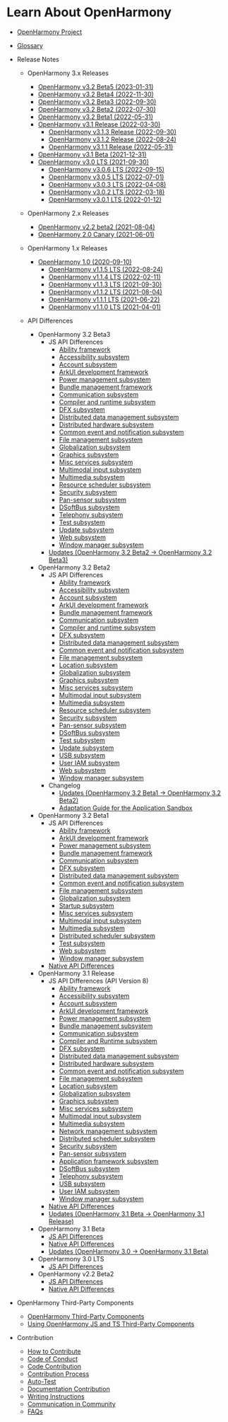 # Learn About OpenHarmony

- [OpenHarmony Project](OpenHarmony-Overview.md)
- [Glossary](glossary.md)
- Release Notes
  - OpenHarmony 3.x Releases
    - [OpenHarmony v3.2 Beta5 (2023-01-31)](release-notes/OpenHarmony-v3.2-beta5.md)
    - [OpenHarmony v3.2 Beta4 (2022-11-30)](release-notes/OpenHarmony-v3.2-beta4.md)
    - [OpenHarmony v3.2 Beta3 (2022-09-30)](release-notes/OpenHarmony-v3.2-beta3.md)
    - [OpenHarmony v3.2 Beta2 (2022-07-30)](release-notes/OpenHarmony-v3.2-beta2.md)
    - [OpenHarmony v3.2 Beta1 (2022-05-31)](release-notes/OpenHarmony-v3.2-beta1.md)
    - [OpenHarmony v3.1 Release (2022-03-30)](release-notes/OpenHarmony-v3.1-release.md)
      - [OpenHarmony v3.1.3 Release (2022-09-30)](release-notes/OpenHarmony-v3.1.3-release.md)
      - [OpenHarmony v3.1.2 Release (2022-08-24)](release-notes/OpenHarmony-v3.1.2-release.md)
      - [OpenHarmony v3.1.1 Release (2022-05-31)](release-notes/OpenHarmony-v3.1.1-release.md)
    - [OpenHarmony v3.1 Beta (2021-12-31)](release-notes/OpenHarmony-v3.1-beta.md)
    - [OpenHarmony v3.0 LTS (2021-09-30)](release-notes/OpenHarmony-v3.0-LTS.md)
      - [OpenHarmony v3.0.6 LTS (2022-09-15)](release-notes/OpenHarmony-v3.0.6-LTS.md)
      - [OpenHarmony v3.0.5 LTS (2022-07-01)](release-notes/OpenHarmony-v3.0.5-LTS.md)
      - [OpenHarmony v3.0.3 LTS (2022-04-08)](release-notes/OpenHarmony-v3.0.3-LTS.md)
      - [OpenHarmony v3.0.2 LTS (2022-03-18)](release-notes/OpenHarmony-v3.0.2-LTS.md)
      - [OpenHarmony v3.0.1 LTS (2022-01-12)](release-notes/OpenHarmony-v3.0.1-LTS.md)
    
  - OpenHarmony 2.x Releases
    - [OpenHarmony v2.2 beta2 (2021-08-04)](release-notes/OpenHarmony-v2.2-beta2.md)
    - [OpenHarmony 2.0 Canary (2021-06-01)](release-notes/OpenHarmony-2-0-Canary.md)

  - OpenHarmony 1.x Releases
  
    - [OpenHarmony 1.0 (2020-09-10)](release-notes/OpenHarmony-1-0.md)
      - [OpenHarmony v1.1.5 LTS (2022-08-24)](release-notes/OpenHarmony-v1.1.5-LTS.md)
      - [OpenHarmony v1.1.4 LTS (2022-02-11)](release-notes/OpenHarmony-v1-1-4-LTS.md)
      - [OpenHarmony v1.1.3 LTS (2021-09-30)](release-notes/OpenHarmony-v1-1-3-LTS.md)
      - [OpenHarmony v1.1.2 LTS (2021-08-04)](release-notes/OpenHarmony-v1.1.2-LTS.md)
      - [OpenHarmony v1.1.1 LTS (2021-06-22)](release-notes/OpenHarmony-1-1-1-LTS.md)
      - [OpenHarmony v1.1.0 LTS (2021-04-01)](release-notes/OpenHarmony-1-1-0-LTS.md)
  
  - API Differences
    - OpenHarmony 3.2 Beta3
      - JS API Differences
        - [Ability framework](release-notes/api-diff/v3.2-beta3/js-apidiff-ability.md)
        - [Accessibility subsystem](release-notes/api-diff/v3.2-beta3/js-apidiff-accessibility.md)
        - [Account subsystem](release-notes/api-diff/v3.2-beta3/js-apidiff-account.md)
        - [ArkUI development framework](release-notes/api-diff/v3.2-beta3/js-apidiff-arkui.md)
        - [Power management subsystem](release-notes/api-diff/v3.2-beta3/js-apidiff-battery.md)
        - [Bundle management framework](release-notes/api-diff/v3.2-beta3/js-apidiff-bundle.md)
        - [Communication subsystem](release-notes/api-diff/v3.2-beta3/js-apidiff-communicate.md)
        - [Compiler and runtime subsystem](release-notes/api-diff/v3.2-beta3/js-apidiff-compiler-and-runtime.md)
        - [DFX subsystem](release-notes/api-diff/v3.2-beta3/js-apidiff-dfx.md)
        - [Distributed data management subsystem](release-notes/api-diff/v3.2-beta3/js-apidiff-distributed-data.md)
        - [Distributed hardware subsystem](release-notes/api-diff/v3.2-beta3/js-apidiff-distributed-hardware.md)
        - [Common event and notification subsystem](release-notes/api-diff/v3.2-beta3/js-apidiff-event-and-notification.md)
        - [File management subsystem](release-notes/api-diff/v3.2-beta3/js-apidiff-file-management.md)
        - [Globalization subsystem](release-notes/api-diff/v3.2-beta3/js-apidiff-global.md)
        - [Graphics subsystem](release-notes/api-diff/v3.2-beta3/js-apidiff-graphic.md)
        - [Misc services subsystem](release-notes/api-diff/v3.2-beta3/js-apidiff-misc.md)
        - [Multimodal input subsystem](release-notes/api-diff/v3.2-beta3/js-apidiff-multi-modal-input.md)
        - [Multimedia subsystem](release-notes/api-diff/v3.2-beta3/js-apidiff-multimedia.md)
        - [Resource scheduler subsystem](release-notes/api-diff/v3.2-beta3/js-apidiff-resource-scheduler.md)
        - [Security subsystem](release-notes/api-diff/v3.2-beta3/js-apidiff-security.md)
        - [Pan-sensor subsystem](release-notes/api-diff/v3.2-beta3/js-apidiff-sensor.md)
        - [DSoftBus subsystem](release-notes/api-diff/v3.2-beta3/js-apidiff-soft-bus.md)
        - [Telephony subsystem](release-notes/api-diff/v3.2-beta3/js-apidiff-telephony.md)
        - [Test subsystem](release-notes/api-diff/v3.2-beta3/js-apidiff-unitest.md)
        - [Update subsystem](release-notes/api-diff/v3.2-beta3/js-apidiff-update.md)
        - [Web subsystem](release-notes/api-diff/v3.2-beta3/js-apidiff-web.md)
        - [Window manager subsystem](release-notes/api-diff/v3.2-beta3/js-apidiff-window.md)
      - [Updates (OpenHarmony 3.2 Beta2 -> OpenHarmony 3.2 Beta3)](release-notes/changelogs/v3.2-beta3/changelog-v3.2-beta3.md)
    - OpenHarmony 3.2 Beta2
      - JS API Differences
        - [Ability framework](release-notes/api-diff/v3.2-beta2/js-apidiff-ability.md)
        - [Accessibility subsystem](release-notes/api-diff/v3.2-beta2/js-apidiff-accessibility.md)
        - [Account subsystem](release-notes/api-diff/v3.2-beta2/js-apidiff-account.md)
        - [ArkUI development framework](release-notes/api-diff/v3.2-beta2/js-apidiff-arkui.md)
        - [Bundle management framework](release-notes/api-diff/v3.2-beta2/js-apidiff-bundle.md)
        - [Communication subsystem](release-notes/api-diff/v3.2-beta2/js-apidiff-communicate.md)
        - [Compiler and runtime subsystem](release-notes/api-diff/v3.2-beta2/js-apidiff-compiler-and-runtime.md)
        - [DFX subsystem](release-notes/api-diff/v3.2-beta2/js-apidiff-dfx.md)
        - [Distributed data management subsystem](release-notes/api-diff/v3.2-beta2/js-apidiff-distributed-data.md)
        - [Common event and notification subsystem](release-notes/api-diff/v3.2-beta2/js-apidiff-event-and-notification.md)
        - [File management subsystem](release-notes/api-diff/v3.2-beta2/js-apidiff-file-management.md)
        - [Location subsystem](release-notes/api-diff/v3.2-beta2/js-apidiff-geolocation.md)
        - [Globalization subsystem](release-notes/api-diff/v3.2-beta2/js-apidiff-global.md)
        - [Graphics subsystem](release-notes/api-diff/v3.2-beta2/js-apidiff-graphic.md)
        - [Misc services subsystem](release-notes/api-diff/v3.2-beta2/js-apidiff-misc.md)
        - [Multimodal input subsystem](release-notes/api-diff/v3.2-beta2/js-apidiff-multi-modal-input.md)
        - [Multimedia subsystem](release-notes/api-diff/v3.2-beta2/js-apidiff-multimedia.md)
        - [Resource scheduler subsystem](release-notes/api-diff/v3.2-beta2/js-apidiff-resource-scheduler.md)
        - [Security subsystem](release-notes/api-diff/v3.2-beta2/js-apidiff-security.md)
        - [Pan-sensor subsystem](release-notes/api-diff/v3.2-beta2/js-apidiff-sensor.md)
        - [DSoftBus subsystem](release-notes/api-diff/v3.2-beta2/js-apidiff-soft-bus.md)
        - [Test subsystem](release-notes/api-diff/v3.2-beta2/js-apidiff-unitest.md)
        - [Update subsystem](release-notes/api-diff/v3.2-beta2/js-apidiff-update.md)
        - [USB subsystem](release-notes/api-diff/v3.2-beta2/js-apidiff-usb.md)
        - [User IAM subsystem](release-notes/api-diff/v3.2-beta2/js-apidiff-user-authentication.md)
        - [Web subsystem](release-notes/api-diff/v3.2-beta2/js-apidiff-web.md)
        - [Window manager subsystem](release-notes/api-diff/v3.2-beta2/js-apidiff-window.md)
      - Changelog
        - [Updates (OpenHarmony 3.2 Beta1 -> OpenHarmony 3.2 Beta2)](release-notes/changelogs/v3.2-beta2/changelog-v3.2-beta2.md)
        - [Adaptation Guide for the Application Sandbox](release-notes/changelogs/v3.2-beta2/application-sandbox-adaptation-guide.md)  
    - OpenHarmony 3.2 Beta1
      - JS API Differences
        - [Ability framework](release-notes/api-diff/v3.2-beta1/js-apidiff-ability.md)
        - [ArkUI development framework](release-notes/api-diff/v3.2-beta1/js-apidiff-arkui.md)
        - [Power management subsystem](release-notes/api-diff/v3.2-beta1/js-apidiff-battery.md)
        - [Bundle management framework](release-notes/api-diff/v3.2-beta1/js-apidiff-bundle.md)
        - [Communication subsystem](release-notes/api-diff/v3.2-beta1/js-apidiff-communicate.md)
        - [DFX subsystem](release-notes/api-diff/v3.2-beta1/js-apidiff-dfx.md)
        - [Distributed data management subsystem](release-notes/api-diff/v3.2-beta1/js-apidiff-distributed-data.md)
        - [Common event and notification subsystem](release-notes/api-diff/v3.2-beta1/js-apidiff-event-and-notification.md)
        - [File management subsystem](release-notes/api-diff/v3.2-beta1/js-apidiff-file-management.md)
        - [Globalization subsystem](release-notes/api-diff/v3.2-beta1/js-apidiff-global.md)
        - [Startup subsystem](release-notes/api-diff/v3.2-beta1/js-apidiff-init.md)
        - [Misc services subsystem](release-notes/api-diff/v3.2-beta1/js-apidiff-misc.md)
        - [Multimodal input subsystem](release-notes/api-diff/v3.2-beta1/js-apidiff-multi-modal-input.md)
        - [Multimedia subsystem](release-notes/api-diff/v3.2-beta1/js-apidiff-multimedia.md)
        - [Distributed scheduler subsystem](release-notes/api-diff/v3.2-beta1/js-apidiff-resource-scheduler.md)
        - [Test subsystem](release-notes/api-diff/v3.2-beta1/js-apidiff-unitest.md)
        - [Web subsystem](release-notes/api-diff/v3.2-beta1/js-apidiff-web.md)
        - [Window manager subsystem](release-notes/api-diff/v3.2-beta1/js-apidiff-window.md)
      - [Native API Differences](release-notes/api-diff/v3.2-beta1/native-apidiff-v3.2-beta.md)
    - OpenHarmony 3.1 Release
      - JS API Differences (API Version 8)
        - [Ability framework](release-notes/api-diff/v3.1-Release/js-apidiff-ability.md)
        - [Accessibility subsystem](release-notes/api-diff/v3.1-Release/js-apidiff-accessibility.md)
        - [Account subsystem](release-notes/api-diff/v3.1-Release/js-apidiff-account.md)
        - [ArkUI development framework](release-notes/api-diff/v3.1-Release/js-apidiff-ace.md)
        - [Power management subsystem](release-notes/api-diff/v3.1-Release/js-apidiff-battery.md)
        - [Bundle management subsystem](release-notes/api-diff/v3.1-Release/js-apidiff-bundle.md)
        - [Communication subsystem](release-notes/api-diff/v3.1-Release/js-apidiff-communicate.md)
        - [Compiler and Runtime subsystem](release-notes/api-diff/v3.1-Release/js-apidiff-compiler-and-runtime.md)
        - [DFX subsystem](release-notes/api-diff/v3.1-Release/js-apidiff-dfx.md)
        - [Distributed data management subsystem](release-notes/api-diff/v3.1-Release/js-apidiff-distributed-data.md)
        - [Distributed hardware subsystem](release-notes/api-diff/v3.1-Release/js-apidiff-distributed-hardware.md)
        - [Common event and notification subsystem](release-notes/api-diff/v3.1-Release/js-apidiff-event-and-notification.md)
        - [File management subsystem](release-notes/api-diff/v3.1-Release/js-apidiff-file-management.md)
        - [Location subsystem](release-notes/api-diff/v3.1-Release/js-apidiff-geolocation.md)
        - [Globalization subsystem](release-notes/api-diff/v3.1-Release/js-apidiff-global.md)
        - [Graphics subsystem](release-notes/api-diff/v3.1-Release/js-apidiff-graphic.md)
        - [Misc services subsystem](release-notes/api-diff/v3.1-Release/js-apidiff-misc.md)
        - [Multimodal input subsystem](release-notes/api-diff/v3.1-Release/js-apidiff-multi-modal-input.md)
        - [Multimedia subsystem](release-notes/api-diff/v3.1-Release/js-apidiff-multimedia.md)
        - [Network management subsystem](release-notes/api-diff/v3.1-Release/js-apidiff-network.md)
        - [Distributed scheduler subsystem](release-notes/api-diff/v3.1-Release/js-apidiff-resource-scheduler.md)
        - [Security subsystem](release-notes/api-diff/v3.1-Release/js-apidiff-security.md)
        - [Pan-sensor subsystem](release-notes/api-diff/v3.1-Release/js-apidiff-sensor.md)
        - [Application framework subsystem](release-notes/api-diff/v3.1-Release/js-apidiff-settings.md)
        - [DSoftBus subsystem](release-notes/api-diff/v3.1-Release/js-apidiff-soft-bus.md)
        - [Telephony subsystem](release-notes/api-diff/v3.1-Release/js-apidiff-telephony.md)
        - [USB subsystem](release-notes/api-diff/v3.1-Release/js-apidiff-usb.md)
        - [User IAM subsystem](release-notes/api-diff/v3.1-Release/js-apidiff-user-authentication.md)
        - [Window manager subsystem](release-notes/api-diff/v3.1-Release/js-apidiff-window.md)
      - [Native API Differences](release-notes/api-diff/v3.1-Release/native-apidiff-v3.1-release.md)
      - [Updates (OpenHarmony 3.1 Beta -> OpenHarmony 3.1 Release)](release-notes/changelogs/v3.1-Release/changelog-v3.1-release.md)
    - OpenHarmony 3.1 Beta
      - [JS API Differences](release-notes/api-diff/v3.1-beta/js-apidiff-v3.1-beta.md)
      - [Native API Differences](release-notes/api-diff/v3.1-beta/native-apidiff-v3.1-beta.md)
      - [Updates (OpenHarmony 3.0 -> OpenHarmony 3.1 Beta)](release-notes/api-diff/v3.1-beta/changelog-v3.1-beta.md)
    - OpenHarmony 3.0 LTS  
      - [JS API Differences](release-notes/api-diff/v3.0-LTS/js-apidiff-v3.0-lts.md) 
    - OpenHarmony v2.2 Beta2
      - [JS API Differences](release-notes/api-diff/v2.2-beta2/js-apidiff-v2.2-beta2.md)
      - [Native API Differences](release-notes/api-diff/v2.2-beta2/native-apidiff-v2.2-beta2.md)
  
- OpenHarmony Third-Party Components
  - [OpenHarmony Third-Party Components](third-party-components/third-party-components-introduction.md)  
  - [Using OpenHarmony JS and TS Third-Party Components](third-party-components/npm-third-party-guide.md)

- Contribution
  - [How to Contribute](contribute/how-to-contribute.md)
  - [Code of Conduct](contribute/code-of-conduct.md)
  - [Code Contribution](contribute/code-contribution.md)
  - [Contribution Process](contribute/contribution-process.md)
  - [Auto-Test](readme/test.md)
  - [Documentation Contribution](contribute/documentation-contribution.md)
  - [Writing Instructions](contribute/writing-instructions.md)
  - [Communication in Community](contribute/communication-in-community.md)
  - [FAQs](contribute/FAQ.md)